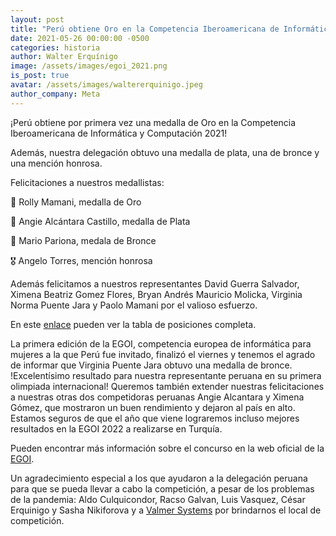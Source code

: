```yaml
---
layout: post
title: "Perú obtiene Oro en la Competencia Iberoamericana de Informática y Computación 2021"
date: 2021-05-26 00:00:00 -0500
categories: historia
author: Walter Erquínigo
image: /assets/images/egoi_2021.png
is_post: true
avatar: /assets/images/waltererquinigo.jpeg
author_company: Meta
---
```


¡Perú obtiene por primera vez una medalla de Oro en la Competencia Iberoamericana de Informática y Computación 2021!

Además, nuestra delegación obtuvo una medalla de plata, una de bronce y una mención honrosa.

Felicitaciones a nuestros medallistas:

🥇 Rolly Mamani, medalla de Oro

🥈 Angie Alcántara Castillo, medalla de Plata

🥉 Mario Pariona, medala de Bronce

🎖 Angelo Torres, mención honrosa

Además felicitamos a nuestros representantes David Guerra Salvador, Ximena Beatriz Gomez Flores, Bryan Andrés Mauricio Molicka, Virginia Norma Puente Jara y Paolo Mamani por el valioso esfuerzo.

En este [enlace](https://omegaup.com/arena/ciic-2021/scoreboard/xyFPQDPRYsZ9eRfkPhBd9dktmnshXf/?fbclid=IwAR2XEeuuUVvVNi1mvDHM3WjMvEJ5Adal_TAamqW3PU7n06cnSD8-hrILUeg) pueden ver la tabla de posiciones completa.


La primera edición de la EGOI, competencia europea de informática para mujeres a la que Perú fue invitado,
finalizó el viernes y tenemos el agrado de informar que Virginia Puente Jara obtuvo una medalla de bronce.
!Excelentísimo resultado para nuestra representante peruana en su primera olimpiada internacional!
Queremos también extender nuestras felicitaciones a nuestras otras dos competidoras peruanas Angie Alcantara y
Ximena Gómez, que mostraron un buen rendimiento y dejaron al país en alto. Estamos seguros de que el año que
viene lograremos incluso mejores resultados en la EGOI 2022 a realizarse en Turquía.

Pueden encontrar más información sobre el concurso en la web oficial de la [EGOI](https://egoi.ch/en/).

Un agradecimiento especial a los que ayudaron a la delegación peruana para que se pueda llevar a cabo
la competición, a pesar de los problemas de la pandemia: Aldo Culquicondor, Racso
Galvan, Luis Vasquez, César Erquinigo y Sasha Nikiforova y a [Valmer Systems](https://www.facebook.com/valmersys/)
por brindarnos el local de competición.